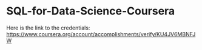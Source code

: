 # SQL-for-Data-Science-Coursera
Here is the link to the credentials: https://www.coursera.org/account/accomplishments/verify/KU4JV6MBNFJW 
